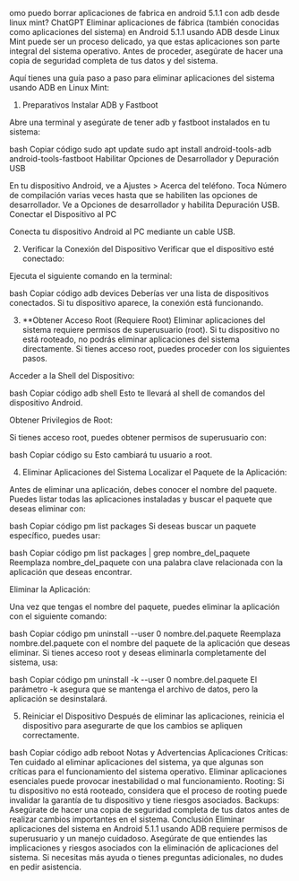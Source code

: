 omo puedo borrar aplicaciones de fabrica en android 5.1.1 con adb desde linux mint?
ChatGPT
Eliminar aplicaciones de fábrica (también conocidas como aplicaciones del sistema) en Android 5.1.1 usando ADB desde Linux Mint puede ser un proceso delicado, ya que estas aplicaciones son parte integral del sistema operativo. Antes de proceder, asegúrate de hacer una copia de seguridad completa de tus datos y del sistema.

Aquí tienes una guía paso a paso para eliminar aplicaciones del sistema usando ADB en Linux Mint:

1. Preparativos
Instalar ADB y Fastboot

Abre una terminal y asegúrate de tener adb y fastboot instalados en tu sistema:

bash
Copiar código
sudo apt update
sudo apt install android-tools-adb android-tools-fastboot
Habilitar Opciones de Desarrollador y Depuración USB

En tu dispositivo Android, ve a Ajustes > Acerca del teléfono.
Toca Número de compilación varias veces hasta que se habiliten las opciones de desarrollador.
Ve a Opciones de desarrollador y habilita Depuración USB.
Conectar el Dispositivo al PC

Conecta tu dispositivo Android al PC mediante un cable USB.

2. Verificar la Conexión del Dispositivo
Verificar que el dispositivo esté conectado:

Ejecuta el siguiente comando en la terminal:

bash
Copiar código
adb devices
Deberías ver una lista de dispositivos conectados. Si tu dispositivo aparece, la conexión está funcionando.

3. **Obtener Acceso Root (Requiere Root)
Eliminar aplicaciones del sistema requiere permisos de superusuario (root). Si tu dispositivo no está rooteado, no podrás eliminar aplicaciones del sistema directamente. Si tienes acceso root, puedes proceder con los siguientes pasos.

Acceder a la Shell del Dispositivo:

bash
Copiar código
adb shell
Esto te llevará al shell de comandos del dispositivo Android.

Obtener Privilegios de Root:

Si tienes acceso root, puedes obtener permisos de superusuario con:

bash
Copiar código
su
Esto cambiará tu usuario a root.

4. Eliminar Aplicaciones del Sistema
Localizar el Paquete de la Aplicación:

Antes de eliminar una aplicación, debes conocer el nombre del paquete. Puedes listar todas las aplicaciones instaladas y buscar el paquete que deseas eliminar con:

bash
Copiar código
pm list packages
Si deseas buscar un paquete específico, puedes usar:

bash
Copiar código
pm list packages | grep nombre_del_paquete
Reemplaza nombre_del_paquete con una palabra clave relacionada con la aplicación que deseas encontrar.

Eliminar la Aplicación:

Una vez que tengas el nombre del paquete, puedes eliminar la aplicación con el siguiente comando:

bash
Copiar código
pm uninstall --user 0 nombre.del.paquete
Reemplaza nombre.del.paquete con el nombre del paquete de la aplicación que deseas eliminar. Si tienes acceso root y deseas eliminarla completamente del sistema, usa:

bash
Copiar código
pm uninstall -k --user 0 nombre.del.paquete
El parámetro -k asegura que se mantenga el archivo de datos, pero la aplicación se desinstalará.

5. Reiniciar el Dispositivo
Después de eliminar las aplicaciones, reinicia el dispositivo para asegurarte de que los cambios se apliquen correctamente.

bash
Copiar código
adb reboot
Notas y Advertencias
Aplicaciones Críticas: Ten cuidado al eliminar aplicaciones del sistema, ya que algunas son críticas para el funcionamiento del sistema operativo. Eliminar aplicaciones esenciales puede provocar inestabilidad o mal funcionamiento.
Rooting: Si tu dispositivo no está rooteado, considera que el proceso de rooting puede invalidar la garantía de tu dispositivo y tiene riesgos asociados.
Backups: Asegúrate de hacer una copia de seguridad completa de tus datos antes de realizar cambios importantes en el sistema.
Conclusión
Eliminar aplicaciones del sistema en Android 5.1.1 usando ADB requiere permisos de superusuario y un manejo cuidadoso. Asegúrate de que entiendes las implicaciones y riesgos asociados con la eliminación de aplicaciones del sistema. Si necesitas más ayuda o tienes preguntas adicionales, no dudes en pedir asistencia.



